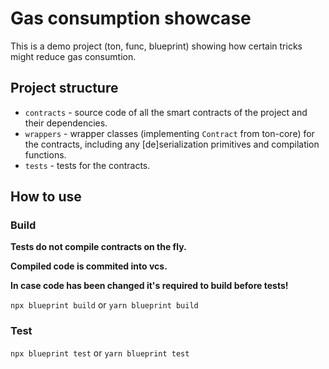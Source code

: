 # Gas consumption showcase
This is a demo project (ton, func, blueprint) showing how certain tricks might reduce gas consumtion.

## Project structure

-   `contracts` - source code of all the smart contracts of the project and their dependencies.
-   `wrappers` - wrapper classes (implementing `Contract` from ton-core) for the contracts, including any [de]serialization primitives and compilation functions.
-   `tests` - tests for the contracts.

## How to use

### Build

**Tests do not compile contracts on the fly.** 

**Compiled code is commited into vcs.** 

**In case code has been changed it's required to build before tests!**

`npx blueprint build` or `yarn blueprint build`

### Test

`npx blueprint test` or `yarn blueprint test`